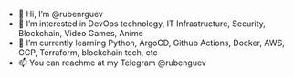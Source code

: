 - 👋 Hi, I’m @rubenrguev
- 👀 I’m interested in DevOps technology, IT Infrastructure, Security, Blockchain, Video Games, Anime 
- 🌱 I’m currently learning Python, ArgoCD, Github Actions, Docker, AWS, GCP, Terraform, blockchain tech, etc
- 📫 You can reachme at my Telegram @rubenguev

<!---
rubenrguev/rubenrguev is a ✨ special ✨ repository because its `README.md` (this file) appears on your GitHub profile.
You can click the Preview link to take a look at your changes.
--->
